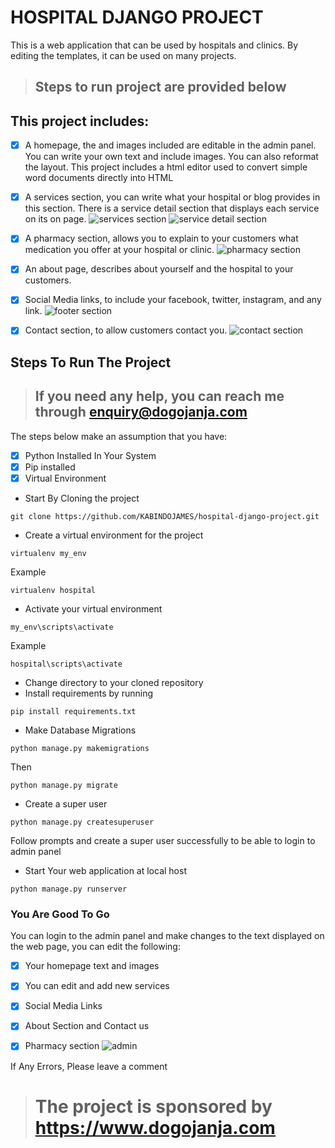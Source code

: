 # HOSPITAL DJANGO PROJECT
This is a web application that can be used by hospitals and clinics. By editing the templates, it can be used on many projects.
> ## Steps to run project are provided below

## This project includes:
- [x] A homepage, the and images included are editable in the admin panel. You can write your own text and include images. You can also reformat the layout.
      This project includes a html editor used to convert simple word documents directly into HTML
- [x] A services section, you can write what your hospital or blog provides in this section. There is a service detail section that displays each service on its on page.
![services section](https://user-images.githubusercontent.com/90185274/222881516-e887ed6e-5191-4e28-ad74-81a05a922438.PNG)
![service detail section](https://user-images.githubusercontent.com/90185274/222881537-d0483b8d-a493-4856-91dc-bbcafc793c38.PNG)

- [x] A pharmacy section, allows you to explain to your customers what medication you offer at your hospital or clinic.
![pharmacy section](https://user-images.githubusercontent.com/90185274/222881558-36f28767-7bf3-4872-af65-c0256c06732e.PNG)

- [x] An about page, describes about yourself and the hospital to your customers.
- [x] Social Media links, to include your facebook, twitter, instagram, and any link.
![footer section](https://user-images.githubusercontent.com/90185274/222881585-9a2613ed-3d07-435d-bc3c-5f7d755cbb22.PNG)

- [x] Contact section, to allow customers contact you.
![contact section](https://user-images.githubusercontent.com/90185274/222881577-a515f517-7235-4011-8370-dffbe81add0e.PNG)

## Steps To Run The Project
> ## If you need any help, you can reach me through enquiry@dogojanja.com
The steps below make an assumption that you have:
 - [x] Python Installed In Your System
 - [x] Pip installed
 - [x] Virtual Environment

- Start By Cloning the project
```
git clone https://github.com/KABINDOJAMES/hospital-django-project.git
```
- Create a virtual environment for the project
```
virtualenv my_env
```
   Example 
   ```
   virtualenv hospital
   ```
- Activate your virtual environment
 ```
 my_env\scripts\activate
 ```
   Example
   ```
   hospital\scripts\activate
   ```
 - Change directory to your cloned repository
 - Install requirements by running
 ```
 pip install requirements.txt
 ```
 - Make Database Migrations
  ```
  python manage.py makemigrations
  ```
  Then
  ```
  python manage.py migrate
  ```
  - Create a super user 
   ```
   python manage.py createsuperuser
   ```
   Follow prompts and create a super user successfully to be able to login to admin panel
   
   - Start Your web application at local host 
   ```
   python manage.py runserver
   ```
   ### You Are Good To Go
   
   You can login to the admin panel and make changes to the text displayed on the web page, you can edit the following:
   - [x] Your homepage text and images
   - [x] You can edit and add new services
   - [x] Social Media Links
   - [x] About Section and Contact us
   - [x] Pharmacy section
   ![admin](https://user-images.githubusercontent.com/90185274/222882303-9cdcc6c4-93b8-4e4a-9bb2-b3af683a6d1d.PNG)

   
   If Any Errors, Please leave a comment
   > # The project is sponsored by https://www.dogojanja.com

